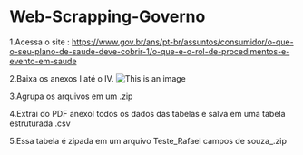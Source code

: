 # Web-Scrapping-Governo

1.Acessa o site : https://www.gov.br/ans/pt-br/assuntos/consumidor/o-que-o-seu-plano-de-saude-deve-cobrir-1/o-que-e-o-rol-de-procedimentos-e-evento-em-saude

2.Baixa os anexos I até o IV.
![This is an image]([https://github.com/Rafl27/Cheapest-Hotel---Syngenta-Challenge/blob/master/testing.png](https://github.com/Rafl27/Web-Scrapping-Governo/blob/master/anexoss.png))

3.Agrupa os arquivos em um .zip

4.Extrai do PDF anexoI todos os dados das tabelas e salva em uma tabela estruturada .csv

5.Essa tabela é zipada em um arquivo Teste_Rafael campos de souza_.zip

